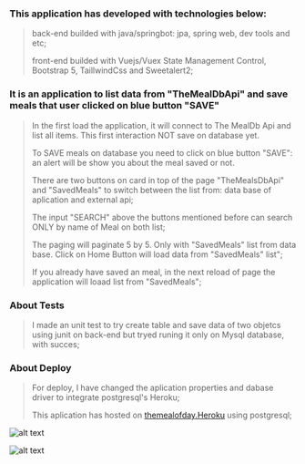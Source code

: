 ### This application has developed with technologies below:
>back-end builded with java/springbot: jpa, spring web, dev tools and etc;
>
>front-end builded with Vuejs/Vuex State Management Control, Bootstrap 5, TaillwindCss and Sweetalert2;

### It is an application to list data from "TheMealDbApi" and save meals that user clicked on blue button "SAVE"
>In the first load the application, it will connect to The MealDb Api and list all items. This first interaction NOT save on database yet.
>
>To SAVE meals on database you need to click on blue button "SAVE": an alert will be show you about the meal saved or not.
>
>There are two buttons on card in top of the page "TheMealsDbApi" and "SavedMeals" to switch between the list from: data base of aplication and external api;
>
>The input "SEARCH" above the buttons mentioned before can search ONLY by name of Meal on both list;
>
>The paging will paginate 5 by 5. Only with "SavedMeals" list from data base. Click on Home Button will load data from "SavedMeals" list";
>
>If you already have saved an meal, in the next reload of page the application will loaad list from "SavedMeals";

### About Tests
>I made an unit test to try create table and save data of two objetcs using junit on back-end but tryed runing it only on Mysql database, with succes;

### About Deploy
>For deploy, I have changed the aplication properties and dabase driver to integrate postgresql's Heroku;
>
>This aplication has hosted on [themealofday.Heroku](https://themealofday.herokuapp.com) using postgresql;
>
![alt text](https://drive.google.com/file/d/1-utbrQlCE-jNX9-wDpsbdl--SzuvAxUI/view?usp=sharing)
>
![alt text](https://drive.google.com/file/d/1-utbrQlCE-jNX9-wDpsbdl--SzuvAxUI/view?usp=sharing)
